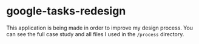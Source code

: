 # google-tasks-redesign

This application is being made in order to improve my design process. You can see the full case study and all files I used in the `/process` directory.